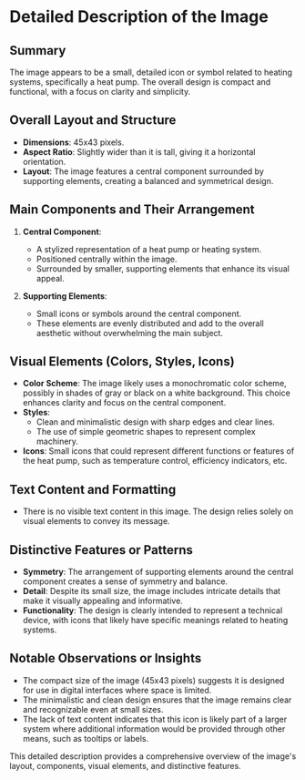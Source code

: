 # Detailed Description of the Image

## Summary
The image appears to be a small, detailed icon or symbol related to heating systems, specifically a heat pump. The overall design is compact and functional, with a focus on clarity and simplicity.

## Overall Layout and Structure
- **Dimensions**: 45x43 pixels.
- **Aspect Ratio**: Slightly wider than it is tall, giving it a horizontal orientation.
- **Layout**: The image features a central component surrounded by supporting elements, creating a balanced and symmetrical design.

## Main Components and Their Arrangement

1. **Central Component**:
   - A stylized representation of a heat pump or heating system.
   - Positioned centrally within the image.
   - Surrounded by smaller, supporting elements that enhance its visual appeal.

2. **Supporting Elements**:
   - Small icons or symbols around the central component.
   - These elements are evenly distributed and add to the overall aesthetic without overwhelming the main subject.

## Visual Elements (Colors, Styles, Icons)

- **Color Scheme**: The image likely uses a monochromatic color scheme, possibly in shades of gray or black on a white background. This choice enhances clarity and focus on the central component.
- **Styles**:
  - Clean and minimalistic design with sharp edges and clear lines.
  - The use of simple geometric shapes to represent complex machinery.
- **Icons**: Small icons that could represent different functions or features of the heat pump, such as temperature control, efficiency indicators, etc.

## Text Content and Formatting
- There is no visible text content in this image. The design relies solely on visual elements to convey its message.

## Distinctive Features or Patterns

- **Symmetry**: The arrangement of supporting elements around the central component creates a sense of symmetry and balance.
- **Detail**: Despite its small size, the image includes intricate details that make it visually appealing and informative.
- **Functionality**: The design is clearly intended to represent a technical device, with icons that likely have specific meanings related to heating systems.

## Notable Observations or Insights
- The compact size of the image (45x43 pixels) suggests it is designed for use in digital interfaces where space is limited.
- The minimalistic and clean design ensures that the image remains clear and recognizable even at small sizes.
- The lack of text content indicates that this icon is likely part of a larger system where additional information would be provided through other means, such as tooltips or labels.

This detailed description provides a comprehensive overview of the image's layout, components, visual elements, and distinctive features.